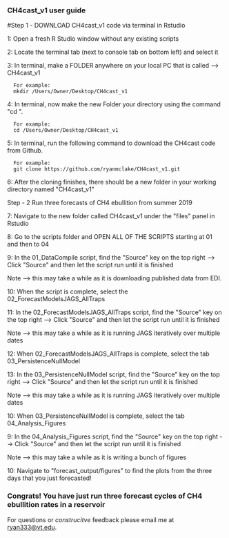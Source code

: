 ### CH4cast_v1 user guide
#Step 1 - DOWNLOAD CH4cast_v1 code via terminal in Rstudio

1: Open a fresh R Studio window without any existing scripts

2: Locate the terminal tab (next to console tab on bottom left) and select it

3: In terminal, make a FOLDER anywhere on your local PC that is called --> CH4cast_v1

      For example:
      mkdir /Users/Owner/Desktop/CH4cast_v1
      
4: In terminal, now make the new Folder your directory using the command "cd ".

      For example:
      cd /Users/Owner/Desktop/CH4cast_v1
      
5: In terminal, run the following command to download the CH4cast code from Github. 

      For example:
      git clone https://github.com/ryanmclake/CH4cast_v1.git
      
6: After the cloning finishes, there should be a new folder in your working directory named "CH4cast_v1"

Step - 2 Run three forecasts of CH4 ebullition from summer 2019

7: Navigate to the new folder called CH4cast_v1 under the "files" panel in Rstudio

8: Go to the scripts folder and OPEN ALL OF THE SCRIPTS starting at 01 and then to 04

9: In the 01_DataCompile script, find the "Source" key on the top right --> Click "Source" and then let the script run until it is finished

Note --> this may take a while as it is downloading published data from EDI. 

10: When the script is complete, select the 02_ForecastModelsJAGS_AllTraps

11: In the 02_ForecastModelsJAGS_AllTraps script, find the "Source" key on the top right --> Click "Source" and then let the script run until it is finished

Note --> this may take a while as it is running JAGS iteratively over multiple dates

12: When 02_ForecastModelsJAGS_AllTraps is complete, select the tab 03_PersistenceNullModel

13: In the 03_PersistenceNullModel script, find the "Source" key on the top right --> Click "Source" and then let the script run until it is finished

Note --> this may take a while as it is running JAGS iteratively over multiple dates

10: When 03_PersistenceNullModel is complete, select the tab 04_Analysis_Figures

9: In the 04_Analysis_Figures script, find the "Source" key on the top right --> Click "Source" and then let the script run until it is finished

Note --> this may take a while as it is writing a bunch of figures

10: Navigate to "forecast_output/figures" to find the plots from the three days that you just forecasted! 

### Congrats! You have just run three forecast cycles of CH4 ebullition rates in a reservoir
For questions or _construcitve_ feedback please email me at ryan333@vt.edu.
